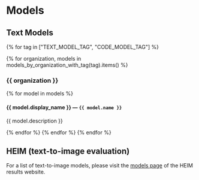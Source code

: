 # Models

## Text Models

{% for tag in ["TEXT_MODEL_TAG", "CODE_MODEL_TAG"] %}

{% for organization, models in models_by_organization_with_tag(tag).items() %}

### {{ organization }}

{% for model in models %}

#### {{ model.display_name }} &mdash; `{{ model.name }}`

{{ model.description }}

{% endfor %}
{% endfor %}
{% endfor %}

## HEIM (text-to-image evaluation)

For a list of text-to-image models, please visit the [models page](https://crfm.stanford.edu/heim/latest/?models) of the HEIM results website.
